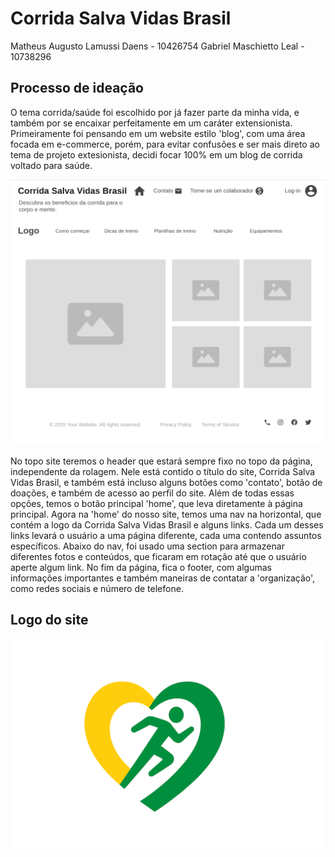 # Corrida Salva Vidas Brasil
Matheus Augusto Lamussi Daens - 10426754
Gabriel Maschietto Leal - 10738296

## Processo de ideação
O tema corrida/saúde foi escolhido por já fazer parte da minha vida, e também por se encaixar perfeitamente em um caráter extensionista. Primeiramente foi pensando em um website estilo 'blog', com uma área focada em e-commerce, porém, para evitar confusões e ser mais direto ao tema de projeto extesionista, decidi focar 100% em um blog de corrida voltado para saúde.

![wireframe](wireframe.png)

No topo site teremos o header que estará sempre fixo no topo da página, independente da rolagem. Nele está contido o título do site, Corrida Salva Vidas Brasil, e também está incluso alguns botões como 'contato', botão de doações, e também de acesso ao perfil do site. Além de todas essas opções, temos o botão principal 'home', que leva diretamente à página principal.
Agora na 'home' do nosso site, temos uma nav na horizontal, que contém a logo da Corrida Salva Vidas Brasil e alguns links. Cada um desses links levará o usuário a uma página diferente, cada uma contendo assuntos específicos.
Abaixo do nav, foi usado uma section para armazenar diferentes fotos e conteúdos, que ficaram em rotação até que o usuário aperte algum link.
No fim da página, fica o footer, com algumas informações importantes e também maneiras de contatar a 'organização', como redes sociais e número de telefone.

## Logo do site
![logo](logo.png)
